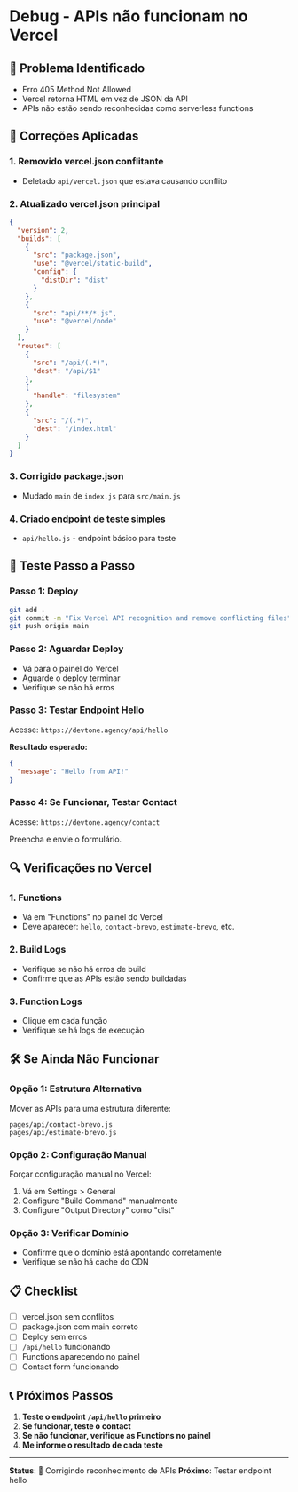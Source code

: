 # Debug - APIs não funcionam no Vercel

## 🚨 Problema Identificado
- Erro 405 Method Not Allowed
- Vercel retorna HTML em vez de JSON da API
- APIs não estão sendo reconhecidas como serverless functions

## 🔧 Correções Aplicadas

### 1. Removido vercel.json conflitante
- Deletado `api/vercel.json` que estava causando conflito

### 2. Atualizado vercel.json principal
```json
{
  "version": 2,
  "builds": [
    {
      "src": "package.json",
      "use": "@vercel/static-build",
      "config": {
        "distDir": "dist"
      }
    },
    {
      "src": "api/**/*.js",
      "use": "@vercel/node"
    }
  ],
  "routes": [
    {
      "src": "/api/(.*)",
      "dest": "/api/$1"
    },
    {
      "handle": "filesystem"
    },
    {
      "src": "/(.*)",
      "dest": "/index.html"
    }
  ]
}
```

### 3. Corrigido package.json
- Mudado `main` de `index.js` para `src/main.js`

### 4. Criado endpoint de teste simples
- `api/hello.js` - endpoint básico para teste

## 🧪 Teste Passo a Passo

### Passo 1: Deploy
```bash
git add .
git commit -m "Fix Vercel API recognition and remove conflicting files"
git push origin main
```

### Passo 2: Aguardar Deploy
- Vá para o painel do Vercel
- Aguarde o deploy terminar
- Verifique se não há erros

### Passo 3: Testar Endpoint Hello
Acesse: `https://devtone.agency/api/hello`

**Resultado esperado:**
```json
{
  "message": "Hello from API!"
}
```

### Passo 4: Se Funcionar, Testar Contact
Acesse: `https://devtone.agency/contact`

Preencha e envie o formulário.

## 🔍 Verificações no Vercel

### 1. Functions
- Vá em "Functions" no painel do Vercel
- Deve aparecer: `hello`, `contact-brevo`, `estimate-brevo`, etc.

### 2. Build Logs
- Verifique se não há erros de build
- Confirme que as APIs estão sendo buildadas

### 3. Function Logs
- Clique em cada função
- Verifique se há logs de execução

## 🛠️ Se Ainda Não Funcionar

### Opção 1: Estrutura Alternativa
Mover as APIs para uma estrutura diferente:
```
pages/api/contact-brevo.js
pages/api/estimate-brevo.js
```

### Opção 2: Configuração Manual
Forçar configuração manual no Vercel:
1. Vá em Settings > General
2. Configure "Build Command" manualmente
3. Configure "Output Directory" como "dist"

### Opção 3: Verificar Domínio
- Confirme que o domínio está apontando corretamente
- Verifique se não há cache do CDN

## 📋 Checklist

- [ ] vercel.json sem conflitos
- [ ] package.json com main correto
- [ ] Deploy sem erros
- [ ] `/api/hello` funcionando
- [ ] Functions aparecendo no painel
- [ ] Contact form funcionando

## 📞 Próximos Passos

1. **Teste o endpoint `/api/hello` primeiro**
2. **Se funcionar, teste o contact**
3. **Se não funcionar, verifique as Functions no painel**
4. **Me informe o resultado de cada teste**

---

**Status**: 🔧 Corrigindo reconhecimento de APIs
**Próximo**: Testar endpoint hello 